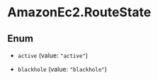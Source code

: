 # AmazonEc2.RouteState

## Enum


* `active` (value: `"active"`)

* `blackhole` (value: `"blackhole"`)


